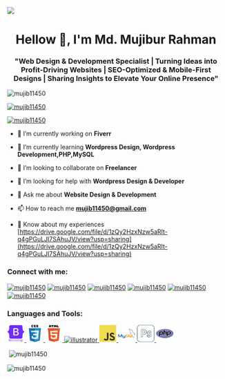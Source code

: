<img src="https://media.licdn.com/dms/image/v2/D5616AQGDnYlTuBKMLQ/profile-displaybackgroundimage-shrink_350_1400/B56ZfKZls1HEAY-/0/1751447396452?e=1756944000&v=beta&t=qgb9Y_KIUn6PvDRrSpc5iIWbxjuNpGLDShIAbtK2yIc" >
<h1 align="center">Hellow 👋, I'm Md. Mujibur Rahman</h1>
<h3 align="center">"Web Design & Development Specialist | Turning Ideas into Profit-Driving Websites | SEO-Optimized & Mobile-First Designs | Sharing Insights to Elevate Your Online Presence"</h3>

<p align="left"> <img src="https://komarev.com/ghpvc/?username=mujib11450&label=Profile%20views&color=0e75b6&style=flat" alt="mujib11450" /> </p>

<p align="left"> <a href="https://github.com/ryo-ma/github-profile-trophy"><img src="https://github-profile-trophy.vercel.app/?username=mujib11450" alt="mujib11450" /></a> </p>

<p align="left"> <a href="https://twitter.com/mujib11450" target="blank"><img src="https://img.shields.io/twitter/follow/mujib11450?logo=twitter&style=for-the-badge" alt="mujib11450" /></a> </p>

- 🔭 I’m currently working on **Fiverr**

- 🌱 I’m currently learning **Wordpress Design, Wordpress Development,PHP,MySQL**

- 👯 I’m looking to collaborate on **Freelancer**

- 🤝 I’m looking for help with **Wordpress Design & Developer**

- 💬 Ask me about **Website Design & Development**

- 📫 How to reach me **mujib11450@gmail.com**

- 📄 Know about my experiences [https://drive.google.com/file/d/1zQy2HzxNzw5aRIt-q4gPGuLJI7SAhuJV/view?usp=sharing](https://drive.google.com/file/d/1zQy2HzxNzw5aRIt-q4gPGuLJI7SAhuJV/view?usp=sharing)

<h3 align="left">Connect with me:</h3>
<p align="left">
<a href="https://twitter.com/mujib11450" target="blank"><img align="center" src="https://raw.githubusercontent.com/rahuldkjain/github-profile-readme-generator/master/src/images/icons/Social/twitter.svg" alt="mujib11450" height="30" width="40" /></a>
<a href="https://linkedin.com/in/mujib11450" target="blank"><img align="center" src="https://raw.githubusercontent.com/rahuldkjain/github-profile-readme-generator/master/src/images/icons/Social/linked-in-alt.svg" alt="mujib11450" height="30" width="40" /></a>
<a href="https://fb.com/mujib11450" target="blank"><img align="center" src="https://raw.githubusercontent.com/rahuldkjain/github-profile-readme-generator/master/src/images/icons/Social/facebook.svg" alt="mujib11450" height="30" width="40" /></a>
<a href="https://instagram.com/mujib11450" target="blank"><img align="center" src="https://raw.githubusercontent.com/rahuldkjain/github-profile-readme-generator/master/src/images/icons/Social/instagram.svg" alt="mujib11450" height="30" width="40" /></a>
<a href="https://dribbble.com/mujib11450" target="blank"><img align="center" src="https://raw.githubusercontent.com/rahuldkjain/github-profile-readme-generator/master/src/images/icons/Social/dribbble.svg" alt="mujib11450" height="30" width="40" /></a>
<a href="https://www.behance.net/mujib11450" target="blank"><img align="center" src="https://raw.githubusercontent.com/rahuldkjain/github-profile-readme-generator/master/src/images/icons/Social/behance.svg" alt="mujib11450" height="30" width="40" /></a>
</p>

<h3 align="left">Languages and Tools:</h3>
<p align="left"> <a href="https://getbootstrap.com" target="_blank" rel="noreferrer"> <img src="https://raw.githubusercontent.com/devicons/devicon/master/icons/bootstrap/bootstrap-plain-wordmark.svg" alt="bootstrap" width="40" height="40"/> </a> <a href="https://www.w3schools.com/css/" target="_blank" rel="noreferrer"> <img src="https://raw.githubusercontent.com/devicons/devicon/master/icons/css3/css3-original-wordmark.svg" alt="css3" width="40" height="40"/> </a> <a href="https://www.w3.org/html/" target="_blank" rel="noreferrer"> <img src="https://raw.githubusercontent.com/devicons/devicon/master/icons/html5/html5-original-wordmark.svg" alt="html5" width="40" height="40"/> </a> <a href="https://www.adobe.com/in/products/illustrator.html" target="_blank" rel="noreferrer"> <img src="https://www.vectorlogo.zone/logos/adobe_illustrator/adobe_illustrator-icon.svg" alt="illustrator" width="40" height="40"/> </a> <a href="https://developer.mozilla.org/en-US/docs/Web/JavaScript" target="_blank" rel="noreferrer"> <img src="https://raw.githubusercontent.com/devicons/devicon/master/icons/javascript/javascript-original.svg" alt="javascript" width="40" height="40"/> </a> <a href="https://www.mysql.com/" target="_blank" rel="noreferrer"> <img src="https://raw.githubusercontent.com/devicons/devicon/master/icons/mysql/mysql-original-wordmark.svg" alt="mysql" width="40" height="40"/> </a> <a href="https://www.photoshop.com/en" target="_blank" rel="noreferrer"> <img src="https://raw.githubusercontent.com/devicons/devicon/master/icons/photoshop/photoshop-line.svg" alt="photoshop" width="40" height="40"/> </a> <a href="https://www.php.net" target="_blank" rel="noreferrer"> <img src="https://raw.githubusercontent.com/devicons/devicon/master/icons/php/php-original.svg" alt="php" width="40" height="40"/> </a> </p>

<p>&nbsp;<img align="center" src="https://github-readme-stats.vercel.app/api?username=mujib11450&show_icons=true&locale=en" alt="mujib11450" /></p>

<p><img align="center" src="https://github-readme-streak-stats.herokuapp.com/?user=mujib11450&" alt="mujib11450" /></p>

